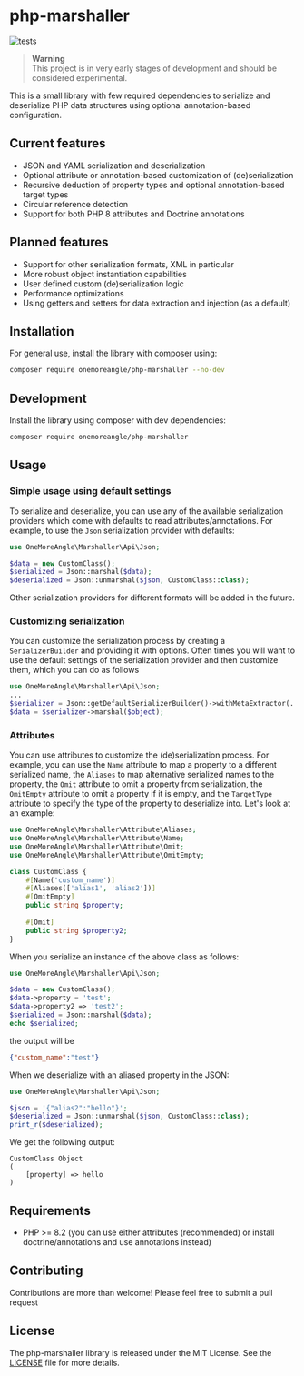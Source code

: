# php-marshaller
![tests](https://github.com/onemoreangle/php-marshaller/actions/workflows/ci.yml/badge.svg)

> **Warning**  
> This project is in very early stages of development and should be considered experimental.

This is a small library with few required dependencies to serialize and deserialize PHP data structures using optional annotation-based configuration.

## Current features
- JSON and YAML serialization and deserialization
- Optional attribute or annotation-based customization of (de)serialization
- Recursive deduction of property types and optional annotation-based target types
- Circular reference detection
- Support for both PHP 8 attributes and Doctrine annotations

## Planned features 
- Support for other serialization formats, XML in particular
- More robust object instantiation capabilities
- User defined custom (de)serialization logic
- Performance optimizations
- Using getters and setters for data extraction and injection (as a default)

## Installation
For general use, install the library with composer using:
```bash
composer require onemoreangle/php-marshaller --no-dev
```

## Development
Install the library using composer with dev dependencies:
```bash
composer require onemoreangle/php-marshaller
```

## Usage
### Simple usage using default settings
To serialize and deserialize, you can use any of the available serialization providers which come with defaults to read attributes/annotations. For example, to use the `Json` serialization provider with defaults:

```php
use OneMoreAngle\Marshaller\Api\Json;

$data = new CustomClass();
$serialized = Json::marshal($data);
$deserialized = Json::unmarshal($json, CustomClass::class);
```
Other serialization providers for different formats will be added in the future.

### Customizing serialization
You can customize the serialization process by creating a `SerializerBuilder` and providing it with options. Often times you will want to use the default settings of the serialization provider and then customize them, which you can do as follows

```php
use OneMoreAngle\Marshaller\Api\Json;
...
$serializer = Json::getDefaultSerializerBuilder()->withMetaExtractor(...)->build();
$data = $serializer->marshal($object);
```

### Attributes
You can use attributes to customize the (de)serialization process. For example, you can use the `Name` attribute to map a property to a different serialized name, the `Aliases` to map alternative serialized names to the property, the `Omit` attribute to omit a property from serialization, the `OmitEmpty` attribute to omit a property if it is empty, and the `TargetType` attribute to specify the type of the property to deserialize into. Let's look at an example:
```php
use OneMoreAngle\Marshaller\Attribute\Aliases;
use OneMoreAngle\Marshaller\Attribute\Name;
use OneMoreAngle\Marshaller\Attribute\Omit;
use OneMoreAngle\Marshaller\Attribute\OmitEmpty;

class CustomClass {
    #[Name('custom_name')]
    #[Aliases(['alias1', 'alias2'])]
    #[OmitEmpty]
    public string $property;
    
    #[Omit]
    public string $property2;
}
```
When you serialize an instance of the above class as follows:

```php
use OneMoreAngle\Marshaller\Api\Json;

$data = new CustomClass();
$data->property = 'test';
$data->property2 => 'test2';
$serialized = Json::marshal($data);
echo $serialized;
```
the output will be
```json
{"custom_name":"test"}
```
When we deserialize with an aliased property in the JSON:
```php
use OneMoreAngle\Marshaller\Api\Json;

$json = '{"alias2":"hello"}';
$deserialized = Json::unmarshal($json, CustomClass::class);
print_r($deserialized);
```
We get the following output:
```
CustomClass Object
(
    [property] => hello
)
```


## Requirements
- PHP >= 8.2 (you can use either attributes (recommended) or install doctrine/annotations and use annotations instead) 

## Contributing
Contributions are more than welcome! Please feel free to submit a pull request

## License
The php-marshaller library is released under the MIT License. See the [LICENSE](LICENSE) file for more details.
